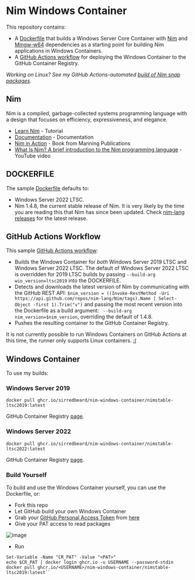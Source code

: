 # Nim Windows Container

This repository contains:

* A [Dockerfile](https://github.com/sirredbeard/nim-windows-container/blob/main/Dockerfile) that builds a Windows Server Core Container with [Nim](https://nim-lang.org/) and [Mingw-w64](https://www.mingw-w64.org/) dependencies as a starting point for building Nim applications in Windows Containers.
* A [GitHub Actions workflow](https://github.com/sirredbeard/nim-windows-container/blob/main/.github/workflows/stable.yml) for deploying the Windows Container to the GitHub Container Registry.

*Working on Linux? See my GitHub Actions-automated [build of Nim snap packages](https://github.com/sirredbeard/nim_lang_snap).*

## Nim

Nim is a compiled, garbage-collected systems programming language with a design that focuses on efficiency, expressiveness, and elegance.

* [Learn Nim](https://nim-lang.org/learn.html) - Tutorial
* [Documentation](https://nim-lang.org/documentation.html) - Documentation
* [Nim in Action](https://www.manning.com/books/nim-in-action) - Book from Manning Publications
* [What Is Nim? A brief introduction to the Nim programming language](https://www.youtube.com/watch?v=nKTLsUF9oyU) - YouTube video

## DOCKERFILE

The sample [Dockerfile](https://github.com/sirredbeard/nim-windows-container/blob/main/Dockerfile) defaults to:

* Windows Server 2022 LTSC.
* Nim 1.4.8, the current stable release of Nim. It is very likely by the time you are reading this that Nim has since been updated. Check [nim-lang releases](https://github.com/nim-lang/Nim/releases) for the latest release.

## GitHub Actions Workflow

This sample [GitHub Actions workflow](https://github.com/sirredbeard/nim-windows-container/blob/main/.github/workflows/stable.yml):

* Builds the Windows Container for *both* Windows Server 2019 LTSC and Windows Server 2022 LTSC. The default of Windows Server 2022 LTSC is overridden for 2019 LTSC builds by passing `--build-arg win_version=ltsc2019` into the DOCKERFILE.
* Detects and downloads the latest version of Nim by communicating with the GitHub REST API: ` $nim_version = ((Invoke-RestMethod -Uri https://api.github.com/repos/nim-lang/Nim/tags).Name | Select-Object -first 1).Trim("v") ` and passing the most recent version into the Dockerfile as a build argument: `
--build-arg nim_version=$nim_version`, overriding the default of 1.4.8.
* Pushes the resulting container to the GitHub Container Registry.

It is not currently possible to run Windows Containers on GitHub Actions at this time, the runner only supports Linux containers. [:(](https://github.com/actions/runner/issues/1402)

## Windows Container

To use my builds:

### Windows Server 2019

`docker pull ghcr.io/sirredbeard/nim-windows-container/nimstable-ltsc2019:latest`

GitHub Container Registry [page](https://github.com/sirredbeard/nim-windows-container/pkgs/container/nim-windows-container%2Fnimstable-ltsc2019).

### Windows Server 2022

`docker pull ghcr.io/sirredbeard/nim-windows-container/nimstable-ltsc2022:latest`

GitHub Container Registry [page](https://github.com/sirredbeard/nim-windows-container/pkgs/container/nim-windows-container%2Fnimstable-ltsc2022).

### Build Yourself 

To build and use the Windows Container yourself, you can use the Dockerfile, or:

* Fork this repo
* Let GitHub build your own Windows Container
* Grab your [GitHub Personal Access Token](https://docs.github.com/en/authentication/keeping-your-account-and-data-secure/creating-a-personal-access-token) from [here](https://github.com/settings/tokens)
* Give your PAT access to read packages

![image](https://user-images.githubusercontent.com/33820650/135933784-450c5f7f-972e-472e-ab87-7e72532803b7.png)
* Run
```
Set-Variable -Name "CR_PAT" -Value "<PAT>"
echo $CR_PAT | docker login ghcr.io -u USERNAME --password-stdin
docker pull ghcr.io/<USERNAME>/nim-windows-container/nimstable-ltsc2019:latest``

